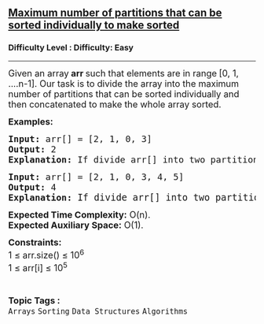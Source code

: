 <h2><a href="https://www.geeksforgeeks.org/problems/maximum-number-of-partitions-that-can-be-sorted-individually-to-make-sorted2926/1?page=3&category=Sorting&sortBy=difficulty">Maximum number of partitions that can be sorted individually to make sorted</a></h2><h3>Difficulty Level : Difficulty: Easy</h3><hr><div class="problems_problem_content__Xm_eO"><p><span style="font-size: 18px;">Given an array<strong> arr</strong><strong>&nbsp;</strong>such that elements are in range<strong> </strong>[0, 1, ....n-1]. Our task is to divide the array into the maximum number of partitions that can be sorted individually and then concatenated to make the whole array sorted. </span></p>
<p><span style="font-size: 18px;"><strong>Examples:</strong></span></p>
<pre><span style="font-size: 18px;"><strong>Input:</strong> arr[] = [2, 1, 0, 3]
<strong>Output:</strong> 2
<strong>Explanation: </strong>If divide arr[] into two partitions [2, 1, 0] and [3], sort then and concatenate then, we get the whole array sorted.
</span></pre>
<pre><span style="font-size: 18px;"><strong>Input:</strong> arr[] = [2, 1, 0, 3, 4, 5] <strong>
Output:</strong> 4 <br><strong>Explanation: </strong></span><span style="font-size: 14pt;">If divide arr[] into two partitions [2, 1, 0], [3], [4], [5] sort then and concatenate then, we get the whole array sorted.</span></pre>
<p><span style="font-size: 18px;"><strong>Expected Time Complexity:</strong> O(n).<br><strong>Expected Auxiliary Space:</strong>&nbsp;O(1).</span></p>
<p><span style="font-size: 18px;"><strong>Constraints:</strong><br>1 ≤ arr.size() ≤ 10<sup>6</sup><sup><br></sup>1 ≤ arr[i] ≤ 10<sup>5</sup><sup><br></sup></span></p></div><br><p><span style=font-size:18px><strong>Topic Tags : </strong><br><code>Arrays</code>&nbsp;<code>Sorting</code>&nbsp;<code>Data Structures</code>&nbsp;<code>Algorithms</code>&nbsp;